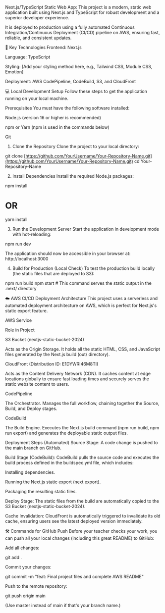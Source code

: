 Next.js/TypeScript Static Web App:
This project is a modern, static web application built using Next.js and TypeScript for robust development and a superior developer experience.

It is deployed to production using a fully automated Continuous Integration/Continuous Deployment (CI/CD) pipeline on AWS, ensuring fast, reliable, and consistent updates.

🌟 Key Technologies
Frontend: Next.js

Language: TypeScript

Styling: [Add your styling method here, e.g., Tailwind CSS, Module CSS, Emotion]

Deployment: AWS CodePipeline, CodeBuild, S3, and CloudFront

💻 Local Development Setup
Follow these steps to get the application running on your local machine.

Prerequisites
You must have the following software installed:

Node.js (version 16 or higher is recommended)

npm or Yarn (npm is used in the commands below)

Git

1. Clone the Repository
Clone the project to your local directory:

git clone [https://github.com/YourUsername/Your-Repository-Name.git](https://github.com/YourUsername/Your-Repository-Name.git)
cd Your-Repository-Name

2. Install Dependencies
Install the required Node.js packages:

npm install
# OR
yarn install

3. Run the Development Server
Start the application in development mode with hot-reloading:

npm run dev

The application should now be accessible in your browser at: http://localhost:3000

4. Build for Production (Local Check)
To test the production build locally (the static files that are deployed to S3):

npm run build
npm start # This command serves the static output in the .next/ directory

☁️ AWS CI/CD Deployment Architecture
This project uses a serverless and automated deployment architecture on AWS, which is perfect for Next.js's static export feature.

AWS Service

Role in Project

S3 Bucket (nextjs-static-bucket-2024)

Acts as the Origin Storage. It holds all the static HTML, CSS, and JavaScript files generated by the Next.js build (out/ directory).

CloudFront (Distribution ID: E1DYWRI46M8TI)

Acts as the Content Delivery Network (CDN). It caches content at edge locations globally to ensure fast loading times and securely serves the static website content to users.

CodePipeline

The Orchestrator. Manages the full workflow, chaining together the Source, Build, and Deploy stages.

CodeBuild

The Build Engine. Executes the Next.js build command (npm run build, npm run export) and generates the deployable static output files.

Deployment Steps (Automated)
Source Stage: A code change is pushed to the main branch on GitHub.

Build Stage (CodeBuild): CodeBuild pulls the source code and executes the build process defined in the buildspec.yml file, which includes:

Installing dependencies.

Running the Next.js static export (next export).

Packaging the resulting static files.

Deploy Stage: The static files from the build are automatically copied to the S3 Bucket (nextjs-static-bucket-2024).

Cache Invalidation: CloudFront is automatically triggered to invalidate its old cache, ensuring users see the latest deployed version immediately.

🛠️ Commands for GitHub Push
Before your teacher checks your work, you can push all your local changes (including this great README) to GitHub:

Add all changes:

git add .

Commit your changes:

git commit -m "feat: Final project files and complete AWS README"

Push to the remote repository:

git push origin main 

(Use master instead of main if that's your branch name.)
